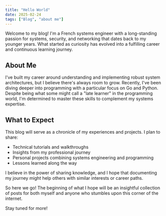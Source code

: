 ```yaml
---
title: "Hello World"
date: 2025-02-24
tags: ["Blog", "about me"]
---
```


Welcome to my blog! I'm a French systems engineer with a long-standing passion for systems, security, and networking that dates back to my younger years. What started as curiosity has evolved into a fulfilling career and continuous learning journey.

## About Me

I've built my career around understanding and implementing robust system architectures, but I believe there's always room to grow. Recently, I've been diving deeper into programming with a particular focus on Go and Python. Despite being what some might call a "late learner" in the programming world, I'm determined to master these skills to complement my systems expertise.

## What to Expect

This blog will serve as a chronicle of my experiences and projects. I plan to share:

- Technical tutorials and walkthroughs
- Insights from my professional journey
- Personal projects combining systems engineering and programming
- Lessons learned along the way

I believe in the power of sharing knowledge, and I hope that documenting my journey might help others with similar interests or career paths.

So here we go! The beginning of what I hope will be an insightful collection of posts for both myself and anyone who stumbles upon this corner of the internet.

Stay tuned for more!
